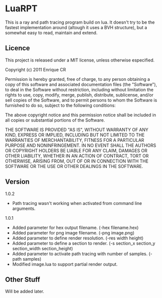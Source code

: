 LuaRPT
=============

This is a ray and path tracing program build on lua. It doesn't try to be the fastest
implementation around (altough it uses a BVH structure), but a somewhat easy to read,
maintain and extend.

Licence
-------

This project is released under a MIT license, unless otherwise especified.

Copyright (c) 2011 Enrique CR

Permission is hereby granted, free of charge, to any person obtaining a
copy of this software and associated documentation files (the "Software"),
to deal in the Software without restriction, including without limitation
the rights to use, copy, modify, merge, publish, distribute, sublicense,
and/or sell copies of the Software, and to permit persons to whom the
Software is furnished to do so, subject to the following conditions:

The above copyright notice and this permission notice shall be included
in all copies or substantial portions of the Software.

THE SOFTWARE IS PROVIDED "AS IS", WITHOUT WARRANTY OF ANY KIND, EXPRESS
OR IMPLIED, INCLUDING BUT NOT LIMITED TO THE WARRANTIES OF MERCHANTABILITY,
FITNESS FOR A PARTICULAR PURPOSE AND NONINFRINGEMENT. IN NO EVENT SHALL
THE AUTHORS OR COPYRIGHT HOLDERS BE LIABLE FOR ANY CLAIM, DAMAGES OR OTHER
LIABILITY, WHETHER IN AN ACTION OF CONTRACT, TORT OR OTHERWISE, ARISING
FROM, OUT OF OR IN CONNECTION WITH THE SOFTWARE OR THE USE OR OTHER
DEALINGS IN THE SOFTWARE.

Version
-------
1.0.2
- Path tracing wasn't working when activated from command line arguments.

1.0.1
- Added parameter for hex output filename. (-hex filename.hex)
- Added parameter for png image filename. (-png image.png)
- Added parameter to define render resolution. (-res width height)
- Added parameter to define a section to render. (-s section_x section_y section_width section_height)
- Added parameter to activate path tracing with number of samples. (-path samples)
- Modified image.lua to support partial render output.

Other Stuff
-----------

Will be added later.
